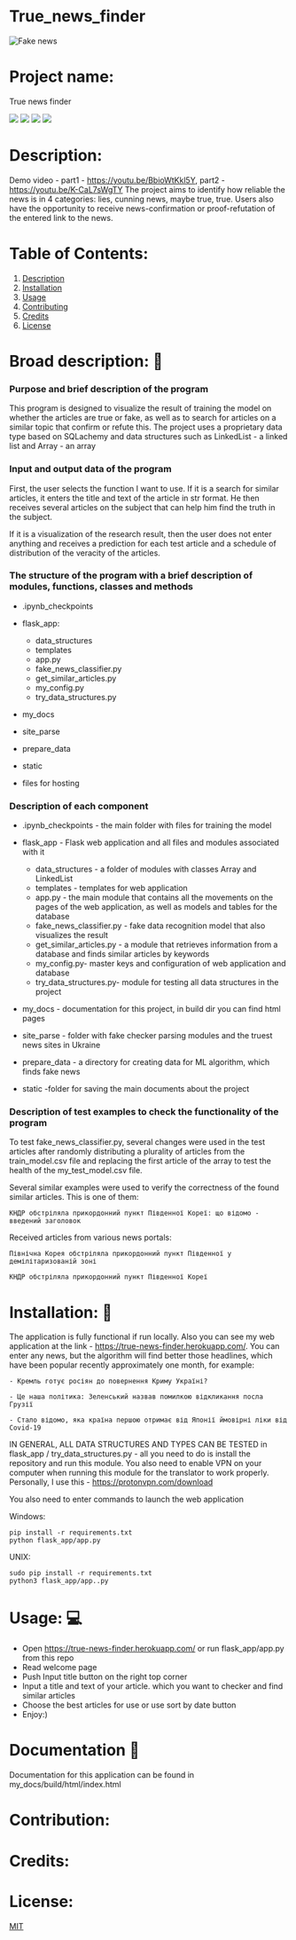 # True_news_finder


![Fake news](my_static/fake_news.gif)


# Project name: 
True news finder

![](https://img.shields.io/badge/-status:wip-5319e7.svg)
![](https://img.shields.io/github/license/damoklov/nasa.svg)
![](https://img.shields.io/github/languages/code-size/denysgerasymuk799/True_news_finder.svg)
![](https://img.shields.io/github/last-commit/denysgerasymuk799/True_news_finder.svg)
    
# Description: 
Demo video - part1 - https://youtu.be/BbioWtKkl5Y, part2 - https://youtu.be/K-CaL7sWgTY
The project aims to identify how reliable the news is in 4 categories: lies, cunning news, maybe true, true.
Users also have the opportunity to receive news-confirmation or proof-refutation of the entered link to the news.

# Table of Contents: 
1. [Description](#description)
2. [Installation](#installation)
3. [Usage](#usage)
4. [Contributing](#contribution)
5. [Credits](#credits)
6. [License](#license)


# Broad description: :sparkler:

### Purpose and brief description of the program

This program is designed to visualize the result of training the model on whether the articles are true or fake, as well as to search for articles on a similar topic that confirm or refute this. The project uses a proprietary data type based on SQLachemy and data structures such as LinkedList - a linked list and Array - an array

 
### Input and output data of the program

First, the user selects the function I want to use. If it is a search for similar articles, it enters the title and text of the article in str format. He then receives several articles on the subject that can help him find the truth in the subject.

If it is a visualization of the research result, then the user does not enter anything and receives a prediction for each test article and a schedule of distribution of the veracity of the articles.

### The structure of the program with a brief description of modules, functions, classes and methods

- .ipynb_checkpoints 

- flask_app:
  - data_structures
  - templates 
  - аpp.py 
  - fake_news_classifier.py
  - get_similar_articles.py
  - my_config.py
  - try_data_structures.py

- my_docs

- site_parse

- prepare_data

- static

- files for hosting


### Description of each component

- .ipynb_checkpoints - the main folder with files for training the model

- flask_app - Flask web application and all files and modules associated with it
  - data_structures - a folder of modules with classes Array and LinkedList
  - templates - templates for web application
  - app.py - the main module that contains all the movements on the pages of the web application, as well as models and tables for the database
  - fake_news_classifier.py - fake data recognition model that also visualizes the result
  - get_similar_articles.py - a module that retrieves information from a database and finds similar articles by keywords
  - my_config.py- master keys and configuration of web application and database
  - try_data_structures.py- module for testing all data structures in the project

- my_docs - documentation for this project, in build dir you can find html pages

- site_parse - folder with fake checker parsing modules and the truest news sites in Ukraine

- prepare_data - a directory for creating data for ML algorithm, which finds fake news

- static -folder for saving the main documents about the project



### Description of test examples to check the functionality of the program

To test fake_news_classifier.py, several changes were used in the test articles after randomly distributing a plurality of articles from the train_model.csv file and replacing the first article of the array to test the health of the my_test_model.csv file.

Several similar examples were used to verify the correctness of the found similar articles. This is one of them:

`КНДР обстріляла прикордонний пункт Південної Кореї: що відомо - введений заголовок`


Received articles from various news portals:

`Північна Корея обстріляла прикордонний пункт Південної у демілітаризованій зоні`

`КНДР обстріляла прикордонний пункт Південної Кореї`

# Installation: :pushpin:

The application is fully functional if run locally. Also you can see my web application at the link - https://true-news-finder.herokuapp.com/. You can enter any news, but the algorithm will find better those headlines,
which have been popular recently approximately one month, for example:

```
- Кремль готує росіян до повернення Криму Україні?

- Це наша політика: Зеленський назвав помилкою відкликання посла Грузії

- Стало відомо, яка країна першою отримає від Японії ймовірні ліки від Covid-19
```

IN GENERAL, ALL DATA STRUCTURES AND TYPES CAN BE TESTED in flask_app / try_data_structures.py - all you need to do is install the repository and run this module. You also need to enable VPN on your computer when running this module for the translator to work properly.
Personally, I use this - https://protonvpn.com/download

You also need to enter commands to launch the web application

Windows:
```
pip install -r requirements.txt 
python flask_app/app.py
```

UNIX:
```
sudo pip install -r requirements.txt
python3 flask_app/app..py
```

# Usage: :computer:

- Open https://true-news-finder.herokuapp.com/ or run flask_app/app.py from this repo
- Read welcome page
- Push Input title button on the right top corner
- Input a title and text of your article. which you want to checker and find similar articles
- Choose the best articles for use or use sort by date button
- Enjoy:)

# Documentation  :notebook_with_decorative_cover:

Documentation for this application can be found in my_docs/build/html/index.html


# Contribution:

# Credits:

# License:
[MIT](https://choosealicense.com/licenses/mit/)
